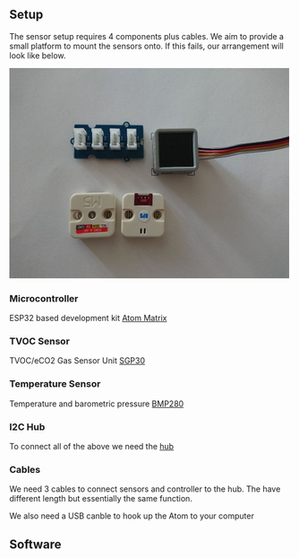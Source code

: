 ## Setup
The sensor setup requires 4 components plus cables. 
We aim to provide a small platform to mount the sensors onto. 
If this fails, our arrangement will look like below.

![](setup1.jpg)

### Microcontroller 
ESP32 based development kit [Atom Matrix](https://m5stack.com/products/atom-matrix-esp32-development-kit)

### TVOC Sensor
TVOC/eCO2 Gas Sensor Unit [SGP30](https://m5stack.com/products/tvoc-eco2-gas-unit-sgp30)

### Temperature Sensor
Temperature and barometric pressure [BMP280](https://m5stack.com/collections/m5-unit/products/barometric-pressure-unitbmp280)

### I2C Hub
To connect all of the above we need the [hub](https://wiki.seeedstudio.com/Grove-I2C_Hub/) 

### Cables
We need 3 cables to connect sensors and controller to the hub. The have different length but essentially the same function. 

We also need a USB canble to hook up the Atom to your computer

## Software
